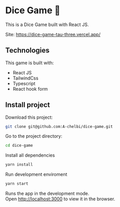 # Dice Game 🎲

This is a Dice Game built with React JS.

Site: https://dice-game-tau-three.vercel.app/

## Technologies

This game is built with:

- React JS
- TailwindCss
- Typescript
- React hook form

## Install project

Download this project:

```sh
git clone git@github.com:A-chelbi/dice-game.git
```

Go to the project directory:

```sh
cd dice-game
```

Install all dependencies

```sh
yarn install
```

Run development enviroment

```sh
yarn start
```

Runs the app in the development mode.\
Open [http://localhost:3000](http://localhost:3000) to view it in the browser.
